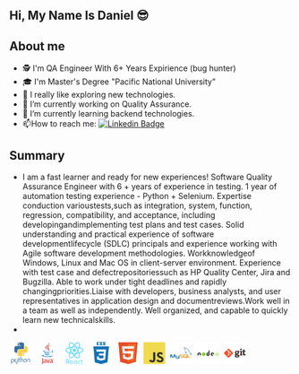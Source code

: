 
## Hi, My Name Is Daniel 😎
## About me
- 🕵‍ I'm QA Engineer With 6+ Years Expirience (bug hunter)<br>
- 🎓 I'm Master's Degree "Pacific National University"
- 🤟 I really like exploring new technologies.
- 🔭 I’m currently working on Quality Assurance.
- 🌱 I’m currently learning backend technologies.
- :mailbox:How to reach me: [![Linkedin Badge](https://img.shields.io/badge/-LinkedIn-blue?style=flat&logo=Linkedin&logoColor=white)]([your-linkedin-url](https://www.linkedin.com/in/daniel-lintsev/))
## Summary

- I am a fast learner and ready for new experiences!
Software Quality Assurance Engineer with 6 + years of experience in testing. 1 year of automation testing experience - Python + Selenium. Expertise conduction varioustests,such as integration, system, function, regression, compatibility, and acceptance, including developingandimplementing test plans and test cases. Solid understanding and practical experience of software developmentlifecycle (SDLC) principals and experience working with Agile software development methodologies. Workknowledgeof Windows, Linux and Mac OS in client-server environment. Experience with test case and defectrepositoriessuch as HP Quality Center, Jira and Bugzilla. Able to work under tight deadlines and rapidly changingpriorities.Liaise with developers, business analysts, and user representatives in application design and documentreviews.Work well in a team as well as independently. Well organized, and capable to quickly learn new technicalskills.
- 

<div>
   <img src="https://github.com/devicons/devicon/blob/master/icons/python/python-original-wordmark.svg" title="Python" alt="Python" width="40" height="40"/>&nbsp;
  <img src="https://github.com/devicons/devicon/blob/master/icons/java/java-original-wordmark.svg" title="Java" alt="Java" width="40" height="40"/>&nbsp;
  <img src="https://github.com/devicons/devicon/blob/master/icons/react/react-original-wordmark.svg" title="React" alt="React" width="40" height="40"/>&nbsp;
    <img src="https://github.com/devicons/devicon/blob/master/icons/css3/css3-plain-wordmark.svg"  title="CSS3" alt="CSS" width="40" height="40"/>&nbsp;
  <img src="https://github.com/devicons/devicon/blob/master/icons/html5/html5-original.svg" title="HTML5" alt="HTML" width="40" height="40"/>&nbsp;
  <img src="https://github.com/devicons/devicon/blob/master/icons/javascript/javascript-original.svg" title="JavaScript" alt="JavaScript" width="40" height="40"/>&nbsp;
   <img src="https://github.com/devicons/devicon/blob/master/icons/mysql/mysql-original-wordmark.svg" title="MySQL"  alt="MySQL" width="40" height="40"/>&nbsp;
  <img src="https://github.com/devicons/devicon/blob/master/icons/nodejs/nodejs-original-wordmark.svg" title="NodeJS" alt="NodeJS" width="40" height="40"/>&nbsp;
   <img src="https://github.com/devicons/devicon/blob/master/icons/git/git-original-wordmark.svg" title="Git" **alt="Git" width="40" height="40"/>
</div>
